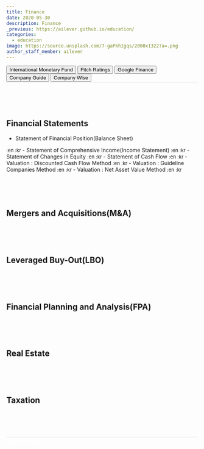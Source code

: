 ```yaml
---
title: Finance
date: 2020-05-30
description: Finance
_previous: https://ailever.github.io/education/
categories:
  - education
image: https://source.unsplash.com/7-gaPkhIgqs/2000x1322?a=.png
author_staff_member: ailever
---
```


<div style="border-style: none none solid none;border-color:#F4F4F4">
  <button class="custom_btn" type="button" onclick="location.href='https://www.imf.org/en/Home'">International Monetary Fund</button>
  <button class="custom_btn" type="button" onclick="location.href='https://www.fitchratings.com/'">Fitch Ratings</button>
  <button class="custom_btn" type="button" onclick="location.href='https://www.google.com/finance'">Google Finance</button>
  <button class="custom_btn" type="button" onclick="location.href='https://comp.fnguide.com/'">Company Guide</button>
  <button class="custom_btn" type="button" onclick="location.href='http://comp.wisereport.co.kr/'">Company Wise</button>
</div>


<br><br><br>
## Financial Statements
- Statement of Financial Position(Balance Sheet)
<span style="font-size:small;">
  :en
  :kr
</span>
- Statement of Comprehensive Income(Income Statement)
<span style="font-size:small;">
  :en
  :kr
</span>
- Statement of Changes in Equity
<span style="font-size:small;">
  :en
  :kr
</span>
- Statement of Cash Flow
<span style="font-size:small;">
  :en
  :kr
</span>
- Valuation : Discounted Cash Flow Method
<span style="font-size:small;">
  :en
  :kr
</span>
- Valuation : Guideline Companies Method
<span style="font-size:small;">
  :en
  :kr
</span>
- Valuation : Net Asset Value Method
<span style="font-size:small;">
  :en
  :kr
</span>


<br><br><br>
## Mergers and Acquisitions(M&A)

<br><br><br>
## Leveraged Buy-Out(LBO)

<br><br><br>
## Financial Planning and Analysis(FPA)

<br><br><br>
## Real Estate

<br><br><br>
## Taxation

<br><br><br>


<div style="border-style: solid none none none;border-color:#F4F4F4">
  <span class="custom_btn2"><a href="#" target="_blank" style="color:white">Edit</a></span>
  <span class="custom_btn2"><a href="#" target="_blank" style="color:white">btn2</a></span>
  <span class="custom_btn2"><a href="#" target="_blank" style="color:white">btn3</a></span>
</div>
